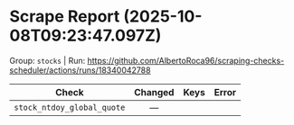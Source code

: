 # Scrape Report (2025-10-08T09:23:47.097Z)

Group: `stocks`  |  Run: https://github.com/AlbertoRoca96/scraping-checks-scheduler/actions/runs/18340042788

| Check | Changed | Keys | Error |
|---|:---:|:--|:--|
| `stock_ntdoy_global_quote` | — |  |  |
